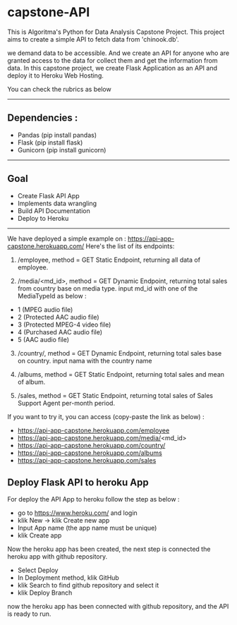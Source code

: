 # capstone-API
This is Algoritma's Python for Data Analysis Capstone Project. 
This project aims to create a simple API to fetch data from 'chinook.db'. 

we demand data to be accessible. And we create an API for anyone who are granted access to the data for collect them and get the information from data. 
In this capstone project, we create Flask Application as an API and deploy it to Heroku Web Hosting. 

You can check the rubrics as below
___
## Dependencies : 
- Pandas    (pip install pandas)
- Flask     (pip install flask)
- Gunicorn  (pip install gunicorn)

___
## Goal 
- Create Flask API App
- Implements data wrangling
- Build API Documentation
- Deploy to Heroku

___
We have deployed a simple example on : https://api-app-capstone.herokuapp.com/
Here's the list of its endpoints: 

1. /employee, method = GET
Static Endpoint, returning all data of employee. 

2. /media/<md_id>, method = GET
Dynamic Endpoint, returning total sales from country base on media type.
input md_id with one of the MediaTypeId as below :
- 1 (MPEG audio file)
- 2 (Protected AAC audio file)
- 3 (Protected MPEG-4 video file)
- 4 (Purchased AAC audio file)
- 5 (AAC audio file)
    
3. /country/<nama>, method = GET
Dynamic Endpoint, returning total sales base on country.
input nama with the country name

4. /albums, method = GET
Static Endpoint, returning total sales and mean of album.

5. /sales, method = GET
Static Endpoint, returning total sales of Sales Support Agent per-month period.

If you want to try it, you can access (copy-paste the link as below) : 
- https://api-app-capstone.herokuapp.com/employee
- https://api-app-capstone.herokuapp.com/media/<md_id>
- https://api-app-capstone.herokuapp.com/country/<nama>
- https://api-app-capstone.herokuapp.com/albums
- https://api-app-capstone.herokuapp.com/sales


## Deploy Flask API to heroku App
For deploy the API App to heroku follow the step as below :
- go to https://www.heroku.com/ and login
- klik New -> klik Create new app
- Input App name (the app name must be unique)
- klik Create app

Now the heroku app has been created, 
the next step is connected the heroku app with github repository.
- Select Deploy
- In Deployment method, klik GitHub
- klik Search to find github repository and select it
- klik Deploy Branch

now the heroku app has been connected with github repository,
and the API is ready to run.

